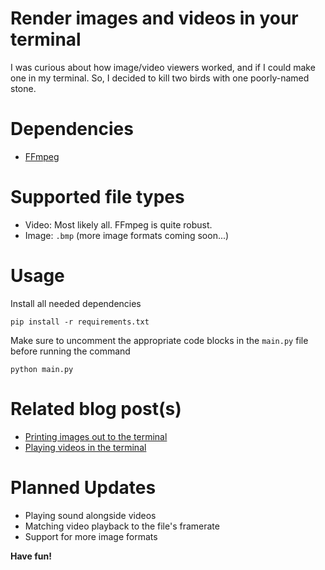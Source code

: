 # Render images and videos in your terminal

I was curious about how image/video viewers worked, and if I could make one in my terminal. So, I decided to kill two
birds with one poorly-named stone.

# Dependencies

- [FFmpeg](https://ffmpeg.org/)

# Supported file types

- Video: Most likely all. FFmpeg is quite robust.
- Image: `.bmp` (more image formats coming soon...)

# Usage

Install all needed dependencies

```
pip install -r requirements.txt
```

Make sure to uncomment the appropriate code blocks in the `main.py` file before running the command
```
python main.py
```

# Related blog post(s)

- [Printing images out to the terminal](https://arandomboiisme.github.io/blog/printing-images-out-to-the-terminal/)
- [Playing videos in the terminal](https://arandomboiisme.github.io/blog/playing-videos-in-the-terminal/)

# Planned Updates

- Playing sound alongside videos
- Matching video playback to the file's framerate
- Support for more image formats

**Have fun!**